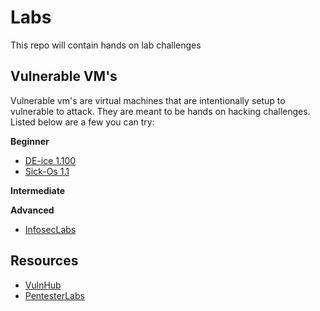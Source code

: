 # Labs

This repo will contain hands on lab challenges

## Vulnerable VM's
Vulnerable vm's are virtual machines that are intentionally setup to vulnerable to attack. They are meant to be hands on hacking challenges. Listed below are a few you can try:

**Beginner**

* [DE-ice 1.100](https://www.vulnhub.com/entry/de-ice-s1100,8/)
* [Sick-Os 1.1](https://www.vulnhub.com/entry/sickos-11,132/)

**Intermediate**

**Advanced**
* [InfosecLabs](https://github.com/SDHackers/InfosecLabs)

## Resources
* [VulnHub](https://www.vulnhub.com)
* [PentesterLabs](https://pentesterlab.com/)

